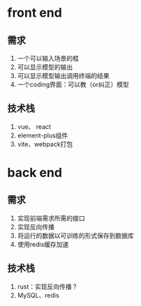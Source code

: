 # front end

## 需求

1. 一个可以输入场景的框
2. 可以显示模型的输出
3. 可以显示模型输出调用终端的结果
4. 一个coding界面：可以教（or纠正）模型

## 技术栈

1. vue、 react
2. element-plus组件
3. vite、webpack打包 

# back end

## 需求

1. 实现前端需求所需的接口
2. 实现反向传播
3. 将运行的数据以可训练的形式保存到数据库
4. 使用redis缓存加速

## 技术栈

1. rust：实现反向传播？
2. MySQL、redis
